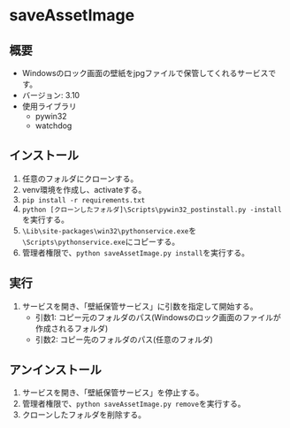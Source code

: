 # saveAssetImage

## 概要

- Windowsのロック画面の壁紙をjpgファイルで保管してくれるサービスです。
- バージョン: 3.10
- 使用ライブラリ
  - pywin32
  - watchdog

## インストール

1. 任意のフォルダにクローンする。
2. venv環境を作成し、activateする。
3. `pip install -r requirements.txt`
4. `python [クローンしたフォルダ]\Scripts\pywin32_postinstall.py -install`を実行する。
5. `\Lib\site-packages\win32\pythonservice.exe`を`\Scripts\pythonservice.exe`にコピーする。
6. 管理者権限で、`python saveAssetImage.py install`を実行する。

## 実行

1. サービスを開き、「壁紙保管サービス」に引数を指定して開始する。
   - 引数1: コピー元のフォルダのパス(Windowsのロック画面のファイルが作成されるフォルダ)
   - 引数2: コピー先のフォルダのパス(任意のフォルダ)

## アンインストール

1. サービスを開き、「壁紙保管サービス」を停止する。
2. 管理者権限で、`python saveAssetImage.py remove`を実行する。
3. クローンしたフォルダを削除する。

